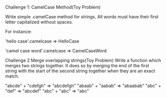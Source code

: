 Challenge 1: CamelCase Method(Toy Problem)

Write simple .camelCase method for strings. All words must have their first letter capitalized without spaces.

For instance:

'hello case'.camelcase => HelloCase

'camel case word'.camelcase => CamelCaseWord


Challenge 2
 Merge overlapping strings(Toy Problem)
Write a function which merges two strings together. It does so by merging the end of the first string with the start of the second string together when they are an exact match.

"abcde" + "cdefgh" => "abcdefgh"
"abaab" + "aabab" => "abaabab"
"abc" + "def" => "abcdef"
"abc" + "abc" => "abc"